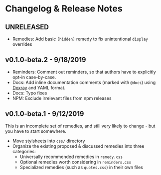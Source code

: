 # Changelog & Release Notes

## UNRELEASED

- Remedies: Add basic `[hidden]` remedy
  to fix unintentional `display` overrides

## v0.1.0-beta.2 - 9/18/2019

- Reminders: Comment out reminders,
  so that authors have to explicitly opt-in
  case-by-case.
- Docs: Add inline documentation comments
  (marked with `@docs`)
  using [Doxray](https://github.com/himedlooff/doxray)
  and YAML format.
- Docs: Typo fixes
- NPM: Exclude irrelevant files from npm releases

## v0.1.0-beta.1 - 9/12/2019

This is an incomplete set of remedies,
and still very likely to change -
but you have to start somewhere.

- Move stylsheets into `css/` directory
- Organize the existing proposed & discussed remedies into three categories:
  - Universally recommended remedies in `remedy.css`
  - Optional remedies worth considering in `reminders.css`
  - Specialized remedies (such as `quotes.css`) in their own files
